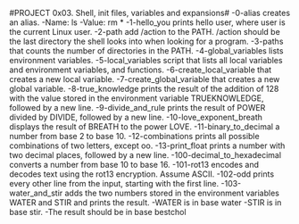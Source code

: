 #PROJECT 0x03. Shell, init files, variables and expansions#
-0-alias creates an alias.
        -Name: ls
        -Value: rm *
-1-hello_you prints hello user, where user is the current Linux user.
-2-path add /action to the PATH. /action should be the last directory the shell looks into when looking for a program.
-3-paths that counts the number of directories in the PATH.
-4-global_variables lists environment variables.
-5-local_variables script that lists all local variables and environment variables, and functions.
-6-create_local_variable that creates a new local variable.
-7-create_global_variable that creates a new global variable.
-8-true_knowledge prints the result of the addition of 128 with the value stored in the environment variable TRUEKNOWLEDGE, followed by a new line.
-9-divide_and_rule prints the result of POWER divided by DIVIDE, followed by a new line.
-10-love_exponent_breath displays the result of BREATH to the power LOVE.
-11-binary_to_decimal a number from base 2 to base 10.
-12-combinations prints all possible combinations of two letters, except oo.
-13-print_float prints a number with two decimal places, followed by a new line.
-100-decimal_to_hexadecimal converts a number from base 10 to base 16.
-101-rot13 encodes and decodes text using the rot13 encryption. Assume ASCII.
-102-odd prints every other line from the input, starting with the first line.
-103-water_and_stir adds the two numbers stored in the environment variables WATER and STIR and prints the result.
	-WATER is in base water
	-STIR is in base stir.
	-The result should be in base bestchol
